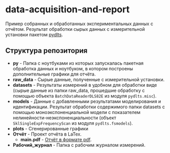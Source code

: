 # data-acquisition-and-report
Пример собранных и обработанных экспериментальных данных с отчётом. 
Результат обработки сырых данных с измерительной установки пакетом [pydlts](https://github.com/AlekseiBogachev/pydlts).

## Структура репозитория
- **py** - Папка с ноутбуками из которых запускалась пакетная обработка данных и ноутбуком, в котором построены дополнительные графики для отчёта.
- **raw_data** - Сырые данные, полученные с измерительной установки.
- **datasets** - Результаты измерений в удобном для обработки виде (сырые данные из папки raw_data, прошедшие обработку 
  с помощью объекта `BatchDataReaderDLS82E` из модуля `pydlts.misc`).
- **models** - Данные с добавленными результатами моделирования и идентификации. Результат обработки содержимого папки
  datasets с помощью моноэкспоненциальной модели с показателем нелинейности-неэкспоненциальности (объект `SklSingleExpFrequencyScan` из модуля `pydlts.fsmodels`).
- **plots** - Сгенерированные графики
- **Отчёт** - Проект отчёта в LaTex.
    - **main.pdf** - [Отчёт в формате pdf](https://github.com/AlekseiBogachev/data-acquisition-and-report/blob/main/%D0%9E%D1%82%D1%87%D1%91%D1%82/main.pdf).
- **Рабочий_журнал** - Папка с рабочим журналом измерений.
